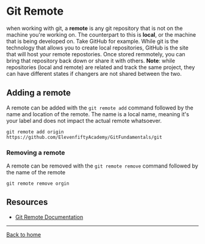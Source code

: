 # Git Remote
when working with git, a **remote** is any git repository that is not on the machine you're working on. The counterpart to this is **local**, or the machine that is being developed on. Take GitHub for example. While git is the technology that allows you to create local repositories, GitHub is the site that will host your remote repostories. Once stored remmotely, you can bring that repository back down or share it with others.
**Note**: while repositories (local and remote) are related and track the same project, they can have different states if changers are not shared between the two.
## Adding a remote
A remote can be added with the `git remote add` command followed by the name and location of the remote. The name is a local name, meaning it's your label and does not impact the actual remote whatsoever.
```
git remote add origin https://github.com/ElevenfiftyAcademy/GitFundamentals/git
```
### Removing a remote
A remote can be removed with the `git remote remove` command followed by the name of the remote
```
git remote remove orgin
```
## Resources
- [Git Remote Documentation](https://git-scm.com/docs/git-remote)
---
[Back to home](../README.md)

